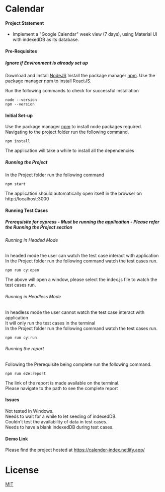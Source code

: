 # Calendar 

#### Project Statement

- Implement a "Google Calendar" week view (7 days), using Material UI with indexedDB as its database.

#### Pre-Requisites

##### Ignore if Environment is already set up

Download and Install [NodeJS](https://nodejs.org/en/)
Install the package manager [npm](http://npmjs.com/).
Use the package manager [npm](http://npmjs.com/) to install ReactJS.

Run the following commands to check for successful installation
```npm
node --version
npm --version
```

#### Initial Set-up

Use the package manager [npm](http://npmjs.com/) to install node packages required. Navigating to the project folder run the following command. 

```npm
npm install
```

The application will take a while to install all the dependencies

##### Running the Project
In the Project folder run the following command 

```npm
npm start
```

The application should automatically open itself in the browser on http://localhost:3000

#### Running Test Cases
##### Prerequisite for cypress - Must be running the application - Please refer the Running the Project section
###### Running in Headed Mode
In headed mode the user can watch the test case interact with application \
In the Project folder run the following command watch the test cases run.
```npm
npm run cy:open
```
The above will open a window, please select the index.js file to watch the test cases run.

###### Running in Headless Mode
In headless mode the user cannot watch the test case interact with application \
It will only run the test cases in the terminal \
In the Project folder run the following command watch the test cases run.
```npm
npm run cy:run
```

###### Running the report
Following the Prerequisite being complete run the following command.

```npm
npm run e2e:report
```
 The link of the report is made available on the terminal.\
Please navigate to the path to see the complete report

#### Issues
Not tested in Windows.\
Needs to wait for a while to let seeding of indexedDB.\
Couldn't test the availability of data in test cases.\
Needs to have a blank indexedDB during test cases.

#### Demo Link

Please find the project hosted at https://calender-index.netlify.app/

# License

[MIT](https://choosealicense.com/licenses/mit/)

